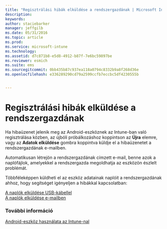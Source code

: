 ```yaml
---
title: "Regisztrálási hibák elküldése a rendszergazdának | Microsoft Intune"
description: 
keywords: 
author: staciebarker
manager: jeffgilb
ms.date: 05/31/2016
ms.topic: article
ms.prod: 
ms.service: microsoft-intune
ms.technology: 
ms.assetid: d7c871b8-e5d8-4912-b87f-7e6bc59897be
ms.reviewer: esmich
ms.suite: ems
ms.sourcegitcommit: 0bb435b87c937ea118a0794c8332b9a8f268d36e
ms.openlocfilehash: e336289290cd79a2599ccfb7eccbc5df4230555b


---
```



# Regisztrálási hibák elküldése a rendszergazdának

Ha hibaüzenet jelenik meg az Android-eszköznek az Intune-ban való regisztrálása közben, az újbóli próbálkozáshoz koppintson az **Újra** elemre, vagy az **Adatok elküldése** gombra koppintva küldje el a hibaüzenetet a rendszergazdának e-mailben. 

Automatikusan létrejön a rendszergazdának címzett e-mail, benne azok a naplófájlok, amelyekkel a rendszergazda megoldhatja az eszközön észlelt problémát.

Többféleképpen küldheti el az eszköz adatainak naplóit a rendszergazdának ahhoz, hogy segítséget igényeljen a hibákkal kapcsolatban:

[A naplók elküldése USB-kábellel](send-diagnostic-data-logs-to-your-it-administrator-using-a-usb-cable-android.md)</br>
[A naplók elküldése e-mailben](send-diagnostic-data-logs-to-your-it-administrator-using-email-android.md)

### További információ
[Android-eszköz használata az Intune-nal](using-your-android-device-with-intune.md)


<!--HONumber=Jun16_HO4-->


